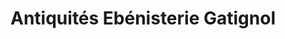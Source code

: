 ---
title: "Antiquités Ebénisterie Gatignol"
url: /coulanges-les-nevers/antiquites-ebenisterie-gatignol/
shop: Antiquitäten
---